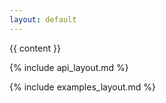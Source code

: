 ```yaml
---
layout: default
---
```


{{ content }}

{% include api_layout.md %}

{% include examples_layout.md %}
